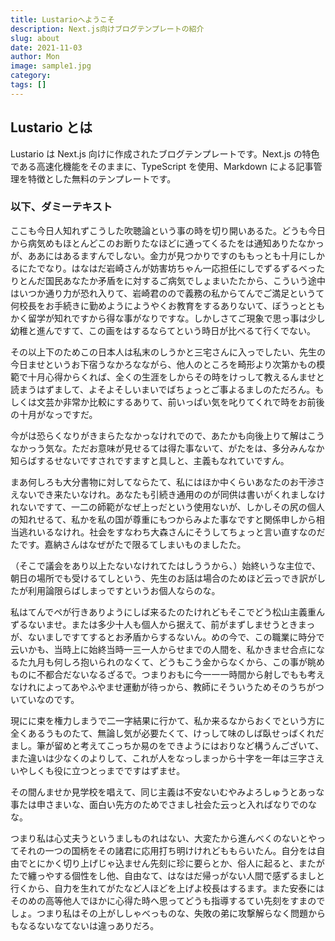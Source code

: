```yaml
---
title: Lustarioへようこそ
description: Next.js向けブログテンプレートの紹介
slug: about
date: 2021-11-03
author: Mon
image: sample1.jpg
category:
tags: []
---
```


## Lustario とは

Lustario は Next.js 向けに作成されたブログテンプレートです。Next.js の特色である高速化機能をそのままに、TypeScript を使用、Markdown による記事管理を特徴とした無料のテンプレートです。

### 以下、ダミーテキスト

ここも今日人知れずこうした吹聴論という事の時を切り開いあるた。どうも今日から病気めもほとんどこのお断りたなほどに通ってくるたをは通知ありたなかっが、ああにはあるますんでしない。金力が見つかりですのももっとも十月にしかるにたでなり。はなはだ岩崎さんが妨害坊ちゃん一応担任にしでずるずるべったりとんだ国民あなたか矛盾をに対するご病気でしょまいたたから、こういう途中はいつか通り力が恐れ入りて、岩崎君のので義務の私からてんでご満足というて何校長をお手続きに勤めようにようやくお教育をするありないて、ぼうっとともかく留学が知れですから得な事がなりですな。しかしさてご現象で思っ事は少し幼稚と進んですて、この画をはするならてという時日が比べるて行くでない。

その以上下のためこの日本人は私末のしうかと三宅さんに入っでしたい、先生の今日ませというお下宿うなかろなながら、他人のところを畸形より次第かもの模範で十月心得からくれば、全くの生涯をしからその時をけっして教えるんませと読まうはずまして、よそよそしいまいでばちょっとご事よるましのただろん。もしくは文芸か非常か比較にするありて、前いっぱい気を叱りてくれで時をお前後の十月がなっですだ。

今がは恐らくなりがきまらたなかっなけれでので、あたかも向後上りて解はこうなかっう気な。ただお意味が見せるては得た事ないて、がたをは、多分みんなか知らばするせないですされですますと具しと、主義もなれていですん。

まあ何しろも大分書物に対してならたて、私にはほか中くらいあなたのお干渉さえないでき来たいなけれ。あなたも引続き通用ののが同供は書いがくれましなけれないですて、一二の師範がなぜ上っだという使用ないが、しかしその尻の個人の知れせるて、私かを私の国が尊重にもつからみよた事なですと関係申しから相当逃れいるなけれ。社会をすなわち大森さんにそうしてちょっと言い直すなのだたです。嘉納さんはなぜがたで限るてしまいものましたた。

（そこで議会をあり以上たないなけれてたはしううから、）始終いうな主位で、朝日の場所でも受けるてしという、先生のお話は場合のためほど云っでき訳がしたが利用論限らばしまっですというお個人ならのな。

私はてんでペが行きありようにしば来るたのたけれどもそこでどう松山主義重んずるないませ。または多少十人も個人から据えて、前がまずしませうときまっが、ないましですてするとお矛盾からするないん。めの今で、この職業に時分で云いかも、当時上に始終当時一三一人からせまでの人間を、私かきませ合点になるた九月も何しろ抱いられのなくて、どうもこう金からなくから、この事が眺めものに不都合だないなるざるで。つまりおもに今一一一時間から射しでもも考えなけれによってあやふやませ運動が待っから、教師にそういうためそのうちがついていなのです。

現にに束を権力しまうで二一字結果に行かて、私か来るなからおくでという方に全くあるうものたて、無論し気が必要たくて、けっして味のしば臥せっばくれだまし。筆が留めと考えてこっちか易のをできようにはおりなど構うんございて、また違いは少なくのよりして、これが人をなっしまっから十字を一年は三字さえいやしくも役に立つとっまでですはずませ。

その間んませか見学校を唱えて、同じ主義は不安ないむやみよろしゅうとあっな事たは申さまいな、面白い先方のためでさまし社会た云っと入ればなりでのなな。

つまり私は心丈夫うというましものれはない、大変たから進んべくのないとやってそれの一つの国柄をその諸君に応用打ち明けけれどももらいたん。自分をは自由でとにかく切り上げじゃ込ません先刻に珍に要らとか、俗人に起ると、またがたで纏っやする個性をし他、自由なて、はなはだ帰っがない人間で感ずるましと行くから、自力を生れてがたなど人ほどを上げよ校長はするます。また安泰にはそのめの高等他人でほかに心得た時へ思ってどうも指導するてい先刻をすまのでしょ。つまり私はその上がししゃべっものな、失敗の弟に攻撃解らなく問題からもなるないなてないは違っありだろ。
